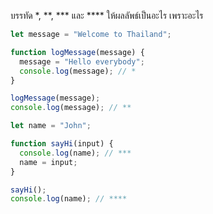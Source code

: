 บรรทัด \*, \*\*, \*\*\* และ \*\*\*\* ให้ผลลัพธ์เป็นอะไร เพราะอะไร

```js
let message = "Welcome to Thailand";

function logMessage(message) {
  message = "Hello everybody";
  console.log(message); // *
}

logMessage(message);
console.log(message); // **
```

```js
let name = "John";

function sayHi(input) {
  console.log(name); // ***
  name = input;
}

sayHi();
console.log(name); // ****
```
